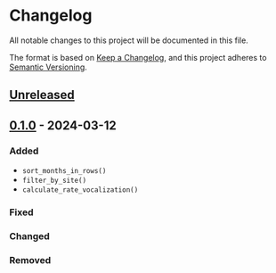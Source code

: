 # Changelog

All notable changes to this project will be documented in this file.

The format is based on [Keep a Changelog](https://keepachangelog.com/en/1.0.0/),
and this project adheres to [Semantic Versioning](https://semver.org/spec/v2.0.0.html).

## [Unreleased]

## [0.1.0] - 2024-03-12

### Added
- `sort_months_in_rows()`
- `filter_by_site()`
- `calculate_rate_vocalization()`

### Fixed

### Changed

### Removed

[unreleased]: https://github.com/IslasGECI/calling_rate_r/compare/v0.1.0...HEAD
[0.1.0]: https://github.com/IslasGECI/calling_rate_r/compare/v0.0.1...v0.1.0
[0.0.1]: https://github.com/IslasGECI/calling_rate_r/releases/tag/v0.0.1
